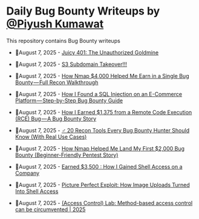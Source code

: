 # Daily Bug Bounty Writeups by [@Piyush Kumawat](https://twitter.com/piyush_supiy) 
This repository contains Bug Bounty writeups

<!-- BLOG-POST-LIST:START -->
 - 💯August 7, 2025 - [Juicy 401: The Unauthorized Goldmine](https://medium.com/meetcyber/juicy-401-the-unauthorized-goldmine-2021900bf910?source=rss------bug_bounty-5) 

 - 💯August 7, 2025 - [S3 Subdomain Takeover!!!](https://medium.com/@0xchoudhary/s3-subdomain-takeover-0e2b1bba25f4?source=rss------bug_bounty-5) 

 - 💯August 7, 2025 - [How Nmap $4,000 Helped Me Earn in a Single Bug Bounty — Full Recon Walkthrough](https://medium.com/@sales.mohammedgabic/how-nmap-4-000-helped-me-earn-in-a-single-bug-bounty-full-recon-walkthrough-49c3f9709cee?source=rss------bug_bounty-5) 

 - 💯August 7, 2025 - [How I Found a SQL Injection on an E-Commerce Platform — Step-by-Step Bug Bounty Guide](https://medium.com/@sales.mohammedgabic/how-i-found-a-sql-injection-on-an-e-commerce-platform-step-by-step-bug-bounty-guide-d9fa3a705b9b?source=rss------bug_bounty-5) 

 - 💯August 7, 2025 - [How I Earned $1,375 from a Remote Code Execution &lpar;RCE&rpar; Bug — A Bug Bounty Story](https://medium.com/@ekenejosepha1/how-i-earned-1-375-from-a-remote-code-execution-rce-bug-a-bug-bounty-story-b5c912395278?source=rss------bug_bounty-5) 

 - 💯August 7, 2025 - [️‍♂️ 20 Recon Tools Every Bug Bounty Hunter Should Know &lpar;With Real Use Cases&rpar;](https://medium.com/@ekenejosepha1/%EF%B8%8F-%EF%B8%8F-20-recon-tools-every-bug-bounty-hunter-should-know-with-real-use-cases-27f68beb035c?source=rss------bug_bounty-5) 

 - 💯August 7, 2025 - [How Nmap Helped Me Land My First $2,000 Bug Bounty &lpar;Beginner-Friendly Pentest Story&rpar;](https://medium.com/@ekenejosepha1/how-nmap-helped-me-land-my-first-2-000-bug-bounty-beginner-friendly-pentest-story-0f6289d1659b?source=rss------bug_bounty-5) 

 - 💯August 7, 2025 - [Earned $3,500 : How I Gained Shell Access on a Company](https://medium.com/@carylrobert16/how-i-gained-shell-access-on-a-company-server-and-earned-3-500-legally-bug-bounty-case-study-63ea522b4bed?source=rss------bug_bounty-5) 

 - 💯August 7, 2025 - [Picture Perfect Exploit: How Image Uploads Turned Into Shell Access](https://infosecwriteups.com/picture-perfect-exploit-how-image-uploads-turned-into-shell-access-473659d49020?source=rss------bug_bounty-5) 

 - 💯August 7, 2025 - [&lpar;Access Control&rpar; Lab: Method-based access control can be circumvented | 2025](https://medium.com/@robohunt/access-control-lab-method-based-access-control-can-be-circumvented-2025-a04d76831cac?source=rss------bug_bounty-5) 
<!-- BLOG-POST-LIST:END -->
